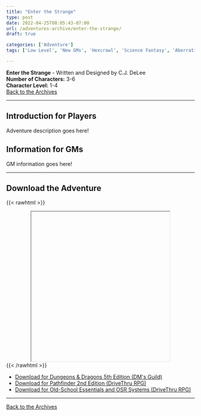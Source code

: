 ```yaml
---
title: "Enter the Strange"
type: post
date: 2022-04-25T08:05:43-07:00
url: /adventures-archive/enter-the-strange/
draft: true

categories: ['Adventure']
tags: ['Low Level', 'New GMs', 'Hexcrawl', 'Science Fantasy', 'Aberrations']

---
```

**Enter the Strange** - Written and Designed by C.J. DeLee \
**Number of Characters:** 3-6 \
**Character Level:** 1-4 \
[Back to the Archives](/adventures-archive)
___
## Introduction for Players
Adventure description goes here!

## Information for GMs
GM information goes here!
___
## Download the Adventure
{{< rawhtml >}}
<div style="text-align:center;">
  <iframe
    src=""
    width="370"
    height="400
    allow="autoplay"">
  </iframe>
</div>
{{< /rawhtml >}}

* [Download for Dungeons & Dragons 5th Edition (DM's Guild)](https://www.dmsguild.com)
* [Download for Pathfinder 2nd Edition (DriveThru RPG)](https://www.drivethrurpg.com)
* [Download for Old-School Essentials and OSR Systems (DriveThru RPG)](https://www.drivethrurpg.com)
___
[Back to the Archives](/adventures-archive)
